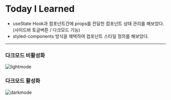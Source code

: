 # Today I Learned
- useState Hook과 컴포넌트간에 props를 전달한 컴포넌트 상태 관리를 해보았다. (사이드바 토글버튼 / 다크모드 기능)
- styled-components 방식을 채택하여 컴포넌트 스타일 정의를 해보았다.

---
### 다크모드 비활성화
![lightmode](https://github.com/hyodii/REACT_TEST/assets/87711421/607329da-5d8b-4ada-9d99-cdd8bc12497d)
### 다크모드 활성화
![darkmode](https://github.com/hyodii/REACT_TEST/assets/87711421/4c36bf36-f9bf-43b0-b394-1c0e9cf185a0)
